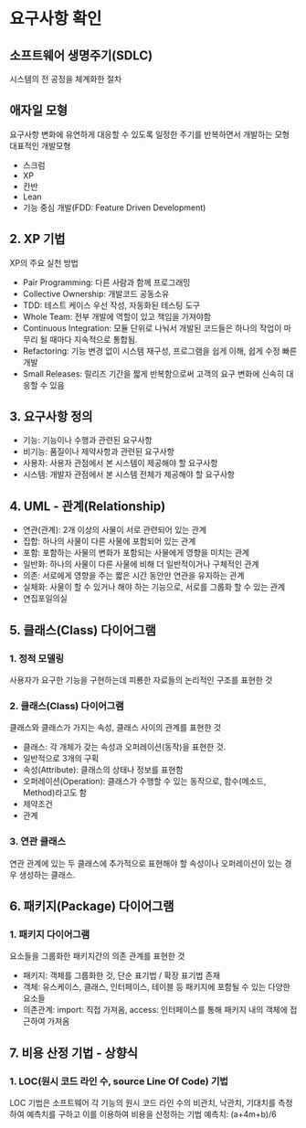 # 요구사항 확인
## 소프트웨어 생명주기(SDLC)
시스템의 전 공정을 체계화한 절차
## 애자일 모형
요구사항 변화에 유연하게 대응할 수 있도록 일정한 주기를 반복하면서 개발하는 모형  
대표적인 개발모형
* 스크럼
* XP
* 칸반
* Lean
* 기능 중심 개발(FDD: Feature Driven Development) 
## 2. XP 기법
XP의 주요 실천 방법
* Pair Programming: 다른 사람과 함께 프로그래밍
* Collective Ownership: 개발코드 공동소유
* TDD: 테스트 케이스 우선 작성, 자동화된 테스팅 도구
* Whole Team: 전부 개발에 역할이 있고 책임을 가져야함
* Continuous Integration: 모듈 단위로 나눠서 개발된 코드들은 하나의 작업이 마무리 될 때마다 지속적으로 통합됨.
* Refactoring: 기능 변경 없이 시스템 재구성, 프로그램을 쉽게 이해, 쉽게 수정 빠른 개발
* Small Releases: 릴리즈 기간을 짧게 반복함으로써 고객의 요구 변화에 신속히 대응할 수 있음
## 3. 요구사항 정의
* 기능: 기능이나 수행과 관련된 요구사항
* 비기능: 품질이나 제약사항과 관련된 요구사항
* 사용자: 사용자 관점에서 본 시스템이 제공해야 할 요구사항
* 시스템: 개발자 관점에서 본 시스템 전체가 제공해야 할 요구사항
## 4. UML - 관계(Relationship)
* 연관(관계): 2개 이상의 사물이 서로 관련되어 있는 관계
* 집합: 하나의 사물이 다른 사물에 포함되어 있는 관계
* 포함: 포함하는 사물의 변화가 포함되는 사물에게 영향을 미치는 관계
* 일반화: 하나의 사물이 다른 사물에 비해 더 일반적이거나 구체적인 관계
* 의존: 서로에게 영향을 주는 짧은 시간 동안만 연관을 유지하는 관계
* 실체화: 사물이 할 수 있거나 해야 하는 기능으로, 서로를 그룹화 할 수 있는 관계
* 연집포일의실
## 5. 클래스(Class) 다이어그램
### 1. 정적 모델링
사용자가 요구한 기능을 구현하는데 피룡한 자료들의 논리적인 구조를 표현한 것
### 2. 클래스(Class) 다이어그램
클래스와 클래스가 가지는 속성, 클래스 사이의 관계를 표현한 것
* 클래스: 각 개체가 갖는 속성과 오퍼레이션(동작)을 표현한 것.
* 일반적으로 3개의 구획
* 속성(Attribute): 클래스의 상태나 정보를 표현함
* 오퍼레이션(Operation): 클래스가 수행할 수 있는 동작으로, 함수(메소드, Method)라고도 함
* 제약조건
* 관계
### 3. 연관 클래스
연관 관계에 있는 두 클래스에 추가적으로 표현해야 할 속성이나 오퍼레이션이 있는 경우 생성하는 클래스.
## 6. 패키지(Package) 다이어그램
### 1. 패키지 다이어그램
요소들을 그룹화한 패키지간의 의존 관계를 표현한 것
* 패키지: 객체를 그룹화한 것, 단순 표기법 / 확장 표기법 존재
* 객체: 유스케이스, 클래스, 인터페이스, 테이블 등 패키지에 포함될 수 있는 다양한 요소들
* 의존관계: import: 직접 가져옴, access: 인터페이스를 통해 패키지 내의 객체에 접근하여 가져옴
## 7. 비용 산정 기법 - 상향식
### 1. LOC(원시 코드 라인 수, source Line Of Code) 기법
LOC 기법은 소프트웨어 각 기능의 원시 코드 라인 수의 비관치, 낙관치, 기대치를 측정하여 예측치를 구하고 이를 이용하여 비용을 산정하는 기법
예측치: (a+4m+b)/6  
